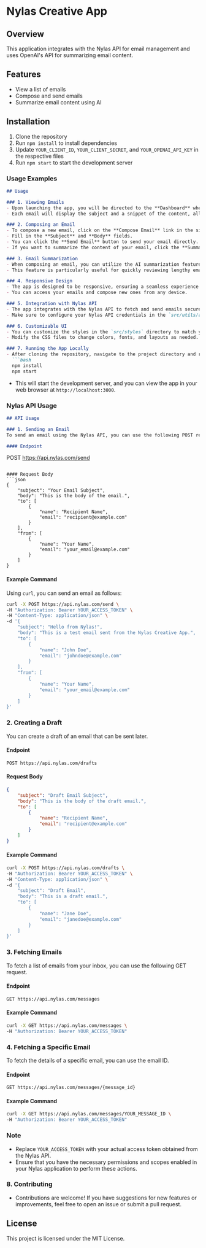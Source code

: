 # Nylas Creative App

## Overview
This application integrates with the Nylas API for email management and uses OpenAI's API for summarizing email content.

## Features
- View a list of emails
- Compose and send emails
- Summarize email content using AI

## Installation
1. Clone the repository
2. Run `npm install` to install dependencies
3. Update `YOUR_CLIENT_ID`, `YOUR_CLIENT_SECRET`, and `YOUR_OPENAI_API_KEY` in the respective files
4. Run `npm start` to start the development server

### Usage Examples

```markdown
## Usage

### 1. Viewing Emails
- Upon launching the app, you will be directed to the **Dashboard** where you can see a list of your emails.
- Each email will display the subject and a snippet of the content, allowing you to quickly scan through your inbox.

### 2. Composing an Email
- To compose a new email, click on the **Compose Email** link in the sidebar.
- Fill in the **Subject** and **Body** fields.
- You can click the **Send Email** button to send your email directly.
- If you want to summarize the content of your email, click the **Summarize Email** button to generate a brief summary using AI.

### 3. Email Summarization
- When composing an email, you can utilize the AI summarization feature to get a concise summary of your email content.
- This feature is particularly useful for quickly reviewing lengthy emails or for drafting replies.

### 4. Responsive Design
- The app is designed to be responsive, ensuring a seamless experience on both desktop and mobile devices.
- You can access your emails and compose new ones from any device.

### 5. Integration with Nylas API
- The app integrates with the Nylas API to fetch and send emails securely.
- Make sure to configure your Nylas API credentials in the `src/utils/api.js` file to enable email functionalities.

### 6. Customizable UI
- You can customize the styles in the `src/styles` directory to match your preferences or branding.
- Modify the CSS files to change colors, fonts, and layouts as needed.

### 7. Running the App Locally
- After cloning the repository, navigate to the project directory and run:
  ```bash
  npm install
  npm start
  ```
- This will start the development server, and you can view the app in your web browser at `http://localhost:3000`.

### Nylas API Usage

```markdown
## API Usage

### 1. Sending an Email
To send an email using the Nylas API, you can use the following POST request format. Make sure to replace the placeholders with actual values.

#### Endpoint
```
POST https://api.nylas.com/send
```

#### Request Body
```json
{
    "subject": "Your Email Subject",
    "body": "This is the body of the email.",
    "to": [
        {
            "name": "Recipient Name",
            "email": "recipient@example.com"
        }
    ],
    "from": [
        {
            "name": "Your Name",
            "email": "your_email@example.com"
        }
    ]
}
```

#### Example Command
Using `curl`, you can send an email as follows:
```bash
curl -X POST https://api.nylas.com/send \
-H "Authorization: Bearer YOUR_ACCESS_TOKEN" \
-H "Content-Type: application/json" \
-d '{
    "subject": "Hello from Nylas!",
    "body": "This is a test email sent from the Nylas Creative App.",
    "to": [
        {
            "name": "John Doe",
            "email": "johndoe@example.com"
        }
    ],
    "from": [
        {
            "name": "Your Name",
            "email": "your_email@example.com"
        }
    ]
}'
```

### 2. Creating a Draft
You can create a draft of an email that can be sent later.

#### Endpoint
```
POST https://api.nylas.com/drafts
```

#### Request Body
```json
{
    "subject": "Draft Email Subject",
    "body": "This is the body of the draft email.",
    "to": [
        {
            "name": "Recipient Name",
            "email": "recipient@example.com"
        }
    ]
}
```

#### Example Command
```bash
curl -X POST https://api.nylas.com/drafts \
-H "Authorization: Bearer YOUR_ACCESS_TOKEN" \
-H "Content-Type: application/json" \
-d '{
    "subject": "Draft Email",
    "body": "This is a draft email.",
    "to": [
        {
            "name": "Jane Doe",
            "email": "janedoe@example.com"
        }
    ]
}'
```

### 3. Fetching Emails
To fetch a list of emails from your inbox, you can use the following GET request.

#### Endpoint
```
GET https://api.nylas.com/messages
```

#### Example Command
```bash
curl -X GET https://api.nylas.com/messages \
-H "Authorization: Bearer YOUR_ACCESS_TOKEN"
```

### 4. Fetching a Specific Email
To fetch the details of a specific email, you can use the email ID.

#### Endpoint
```
GET https://api.nylas.com/messages/{message_id}
```

#### Example Command
```bash
curl -X GET https://api.nylas.com/messages/YOUR_MESSAGE_ID \
-H "Authorization: Bearer YOUR_ACCESS_TOKEN"
```

### Note
- Replace `YOUR_ACCESS_TOKEN` with your actual access token obtained from the Nylas API.
- Ensure that you have the necessary permissions and scopes enabled in your Nylas application to perform these actions.

### 8. Contributing
- Contributions are welcome! If you have suggestions for new features or improvements, feel free to open an issue or submit a pull request.

## License
This project is licensed under the MIT License.
